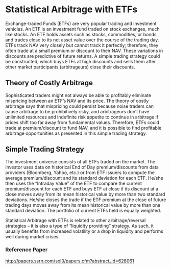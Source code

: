 # Statistical Arbitrage with ETFs

Exchange-traded Funds (ETFs) are very popular trading and investment vehicles. An ETF is an investment fund traded on stock exchanges, much like stocks. An ETF holds assets such as stocks, commodities, or bonds, and trades close to its net asset value over the course of the trading day. ETFs track NAV very closely but cannot track it perfectly; therefore, they often trade at a small premium or discount to their NAV. These variations in discounts are predictive of future returns. A simple trading strategy could be constructed, which buys ETFs at high discounts and sells them after other market participants (arbitrageurs) close their discounts.

## Theory of Costly Arbitrage

Sophisticated traders might not always be able to profitably eliminate mispricing between an ETF’s NAV and its price. The theory of costly arbitrage says that mispricing could persist because noise traders can cause arbitrage to be prohibitively risky, and arbitrageurs don’t have unlimited resources and indefinite risk appetite to continue in arbitrage if prices shift too far away from fundamental values. Therefore, ETFs could trade at premium/discount to fund NAV, and it is possible to find profitable arbitrage opportunities as presented in this simple trading strategy.

## Simple Trading Strategy

The investment universe consists of all ETFs traded on the market. The investor uses data on historical End of Day premium/discounts from data providers (Bloomberg, Yahoo, etc.) or from ETF issuers to compute the average premium/discount and its standard deviation for each ETF. He/she then uses the “Intraday Value” of the ETF to compare the current premium/discount for each ETF and buys ETF at close if its discount at a close moves away from its mean historical value by more than two standard deviations. He/she closes the trade if the ETF premium at the close of future trading days moves away from its mean historical value by more than one standard deviation. The portfolio of current ETFs held is equally weighted.

Statistical Arbitrage with ETFs is related to other arbitrage/reversal strategies – it is also a type of “liquidity providing” strategy. As such, it usually benefits from increased volatility or a drop in liquidity and performs well during market crises.

### Reference Paper

http://papers.ssrn.com/sol3/papers.cfm?abstract_id=628061
